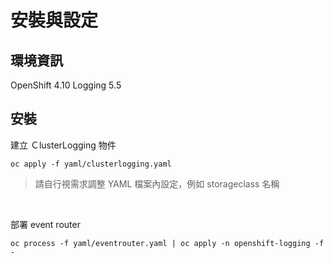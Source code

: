 # 安裝與設定

## 環境資訊

OpenShift 4.10
Logging 5.5

## 安裝

建立 ＣlusterLogging 物件
```
oc apply -f yaml/clusterlogging.yaml
```
> 請自行視需求調整 YAML 檔案內設定，例如 storageclass 名稱

<br/>

部署 event router 
```
oc process -f yaml/eventrouter.yaml | oc apply -n openshift-logging -f -
```